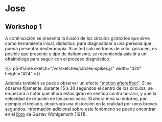 # Jose

## Workshop 1


A continuación se presenta la ilusión de los circulos giratorios que sirve como herramienta inical, didáctica, para diagnosticar a una persona que pueda presentar deuteranopía. Si usted solo ve tonos de color grisaceo, es posible que presente u tipo de daltonismo, se recomienda asisitir a un oftalmólogo para seguir con el proceso diagnóstico.

{{< p5-iframe sketch="/vc/sketches/circles-spikes.js" width="420" height="424" >}}

Además también se puede observar un efecto ["motion aftereffect"](https://en.wikipedia.org/wiki/Motion_aftereffect). Si se observa fijamente, durante 15 a 30 segundos el centro de los círculos, se empezará a notar que ahora estos giran en sentido contra horario, y que la velocidad de rotación de los arcos varía. Si ahora mira su entorno, por ejemplo el teclado, observará una distorsión en la realidad por unos breves segundos. Información adicional sobre este fenómeno se puede encontrar en el [libro](https://archive.org/details/onaftereffectofs01wohl/page/n17/mode/2up) de Gustav Wohlgemuth (1911).
